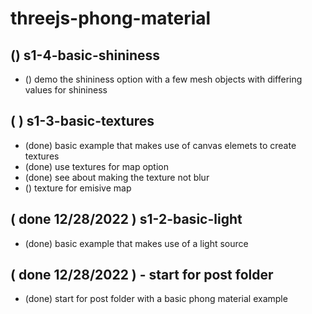 # threejs-phong-material

## () s1-4-basic-shininess
* () demo the shininess option with a few mesh objects with differing values for shininess

## ( ) s1-3-basic-textures
* (done) basic example that makes use of canvas elemets to create textures
* (done) use textures for map option
* (done) see about making the texture not blur
* () texture for emisive map

## ( done 12/28/2022 ) s1-2-basic-light
* (done) basic example that makes use of a light source

## ( done 12/28/2022 ) - start for post folder
* (done) start for post folder with a basic phong material example
